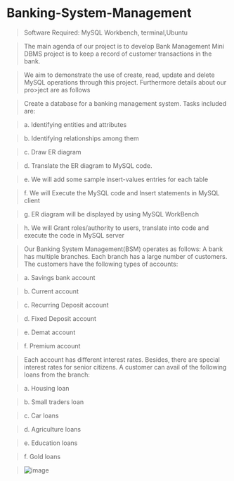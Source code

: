 # Banking-System-Management

> Software Required: MySQL Workbench, terminal,Ubuntu

>The main agenda of our project is to develop Bank Management Mini DBMS project is to keep a record of customer transactions in the bank.

>We aim to demonstrate the use of create, read, update and delete MySQL operations through this project. Furthermore details about our pro>ject are as follows

>Create a database for a banking management system. Tasks included are:

>a. Identifying entities and attributes

>b. Identifying relationships among them

>c. Draw ER diagram

>d. Translate the ER diagram to MySQL code. 

>e. We will add some sample insert-values entries for each table

>f. We will Execute the MySQL code and Insert statements in MySQL client

>g. ER diagram will be displayed by using MySQL WorkBench

>h. We will Grant roles/authority to users, translate into code and execute the code in MySQL server

>Our Banking System Management(BSM) operates as follows: A bank has multiple branches. Each branch has a large number of customers. The customers have the following types of accounts:

>a. Savings bank account

>b. Current account

>c. Recurring Deposit account

>d. Fixed Deposit account

>e. Demat account

>f. Premium account

>Each account has different interest rates. Besides, there are special interest rates for senior citizens. A customer can avail of the following loans from the branch:

>a. Housing loan

>b. Small traders loan

>c. Car loans

>d. Agriculture loans

>e. Education loans

>f. Gold loans

> ![image](https://user-images.githubusercontent.com/93217093/158013497-cb25f131-103c-4075-bb11-7e9dc6cae457.png)



